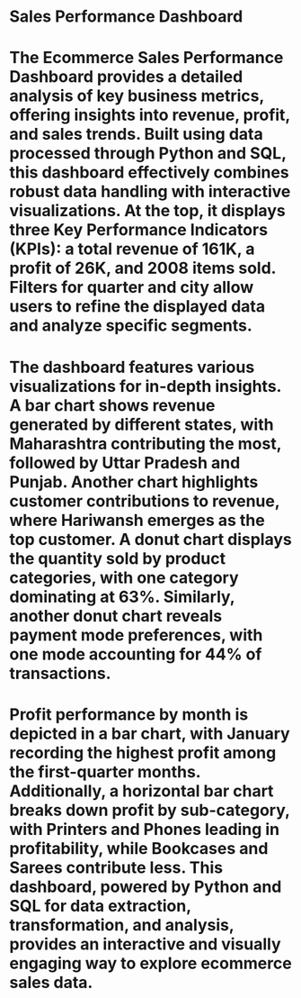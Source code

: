 # Sales Performance Dashboard
# The Ecommerce Sales Performance Dashboard provides a detailed analysis of key business metrics, offering insights into revenue, profit, and sales trends. Built using data processed through Python and SQL, this dashboard effectively combines robust data handling with interactive visualizations. At the top, it displays three Key Performance Indicators (KPIs): a total revenue of 161K, a profit of 26K, and 2008 items sold. Filters for quarter and city allow users to refine the displayed data and analyze specific segments.
# The dashboard features various visualizations for in-depth insights. A bar chart shows revenue generated by different states, with Maharashtra contributing the most, followed by Uttar Pradesh and Punjab. Another chart highlights customer contributions to revenue, where Hariwansh emerges as the top customer. A donut chart displays the quantity sold by product categories, with one category dominating at 63%. Similarly, another donut chart reveals payment mode preferences, with one mode accounting for 44% of transactions.
# Profit performance by month is depicted in a bar chart, with January recording the highest profit among the first-quarter months. Additionally, a horizontal bar chart breaks down profit by sub-category, with Printers and Phones leading in profitability, while Bookcases and Sarees contribute less. This dashboard, powered by Python and SQL for data extraction, transformation, and analysis, provides an interactive and visually engaging way to explore ecommerce sales data.

